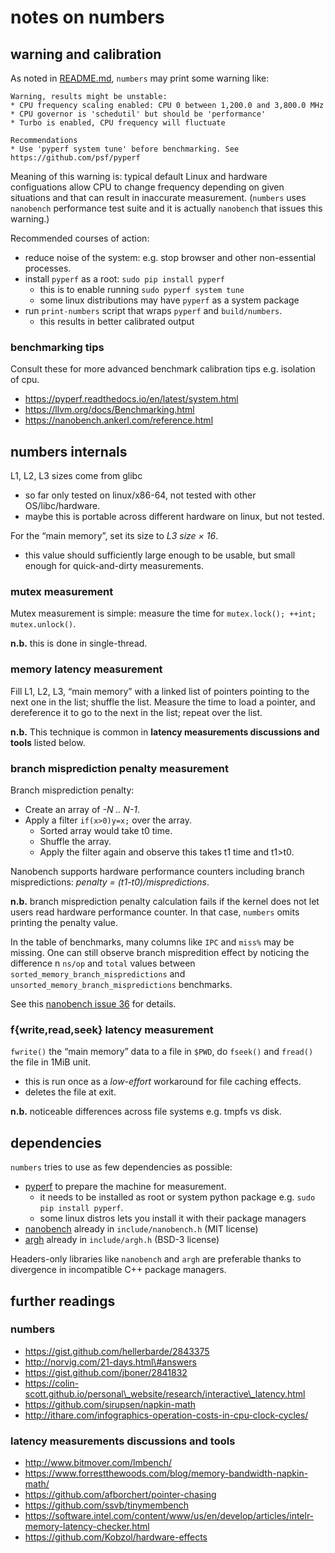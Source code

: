 # notes on numbers

## warning and calibration

As noted in [README.md](README.md), `numbers` may print some warning like:

```
Warning, results might be unstable:                                             
* CPU frequency scaling enabled: CPU 0 between 1,200.0 and 3,800.0 MHz          
* CPU governor is 'schedutil' but should be 'performance'                       
* Turbo is enabled, CPU frequency will fluctuate                                

Recommendations                                                                 
* Use 'pyperf system tune' before benchmarking. See https://github.com/psf/pyperf
```

Meaning of this warning is: typical default Linux
and hardware configuations allow CPU to change frequency depending on
given situations and that can result in inaccurate measurement.
(`numbers` uses `nanobench` performance test suite and it is actually
`nanobench` that issues this warning.)

Recommended courses of action:

- reduce noise of the system: e.g. stop browser and other non-essential processes.
- install `pyperf` as a root: `sudo pip install pyperf`
  - this is to enable running `sudo pyperf system tune`
  - some linux distributions may have `pyperf` as a system package
- run `print-numbers` script that wraps `pyperf` and `build/numbers`.
  - this results in better calibrated output

### benchmarking tips

Consult these for more advanced benchmark calibration tips e.g. isolation of cpu.

- https://pyperf.readthedocs.io/en/latest/system.html
- https://llvm.org/docs/Benchmarking.html
- https://nanobench.ankerl.com/reference.html

## numbers internals

L1, L2, L3 sizes come from glibc

- so far only tested on linux/x86-64, not tested with other OS/libc/hardware.
- maybe this is portable across different hardware on linux, but not tested.

For the “main memory”, set its size to *L3 size × 16*.

- this value should sufficiently large enough to be usable, but small enough for quick-and-dirty measurements.

### mutex measurement

Mutex measurement is simple: measure the time for
`mutex.lock(); ++int; mutex.unlock()`.

**n.b.** this is done in single-thread.

### memory latency measurement

Fill L1, L2, L3, “main memory” with a linked list of pointers pointing to the
next one in the list; shuffle the list.
Measure the time to load a pointer, and dereference it to go to the next
in the list; repeat over the list.

**n.b.** This technique is common in **latency measurements discussions and
tools** listed below.

### branch misprediction penalty measurement

Branch misprediction penalty:

- Create an array of *-N .. N-1*.
- Apply a filter `if(x>0)y=x;` over the array.
  - Sorted array would take t0 time.
  - Shuffle the array.
  - Apply the filter again and observe this takes t1 time and t1>t0.

Nanobench supports hardware performance counters including branch mispredictions: *penalty = (t1-t0)/mispredictions*.

**n.b.** branch misprediction penalty calculation fails if the kernel
does not let users read hardware performance counter.
In that case, `numbers` omits printing the penalty value.

In the table of benchmarks, many columns like `IPC` and `miss%` may be missing.
One can still observe branch mispredition effect by noticing the difference
n `ns/op` and `total` values between `sorted_memory_branch_mispredictions` and
`unsorted_memory_branch_mispredictions` benchmarks.

See this [nanobench issue 36](https://github.com/martinus/nanobench/issues/36) for details.

### f{write,read,seek} latency measurement

`fwrite()` the “main memory” data to a file in `$PWD`, do `fseek()` and `fread()` the file in 1MiB unit.

- this is run once as a *low-effort* workaround for file caching effects.
- deletes the file at exit.

**n.b.** noticeable differences across file systems e.g. tmpfs vs disk.

## dependencies

`numbers` tries to use as few dependencies as possible:

- [pyperf](https://pyperf.readthedocs.io/en/latest/) to prepare the machine for
  measurement.
  - it needs to be installed as root or system python package e.g. `sudo pip install pyperf`.
  - some linux distros lets you install it with their package managers
- [nanobench](https://nanobench.ankerl.com/index.html) already in `include/nanobench.h` (MIT license)
- [argh](https://github.com/adishavit/argh) already in `include/argh.h` (BSD-3 license)

Headers-only libraries like `nanobench` and `argh` are preferable
thanks to divergence in incompatible C++ package managers.

## further readings

### numbers

- https://gist.github.com/hellerbarde/2843375
- http://norvig.com/21-days.html\#answers
- https://gist.github.com/jboner/2841832
- https://colin-scott.github.io/personal\_website/research/interactive\_latency.html
- https://github.com/sirupsen/napkin-math
- http://ithare.com/infographics-operation-costs-in-cpu-clock-cycles/

### latency measurements discussions and tools

- http://www.bitmover.com/lmbench/
- https://www.forrestthewoods.com/blog/memory-bandwidth-napkin-math/
- https://github.com/afborchert/pointer-chasing
- https://github.com/ssvb/tinymembench
- https://software.intel.com/content/www/us/en/develop/articles/intelr-memory-latency-checker.html
- https://github.com/Kobzol/hardware-effects

